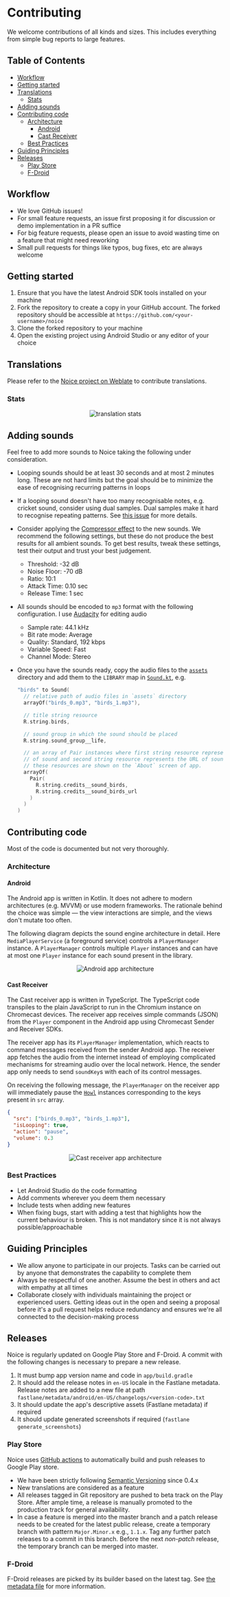 # Contributing <!-- omit in toc -->

We welcome contributions of all kinds and sizes. This includes everything from
simple bug reports to large features.

## Table of Contents <!-- omit in toc -->

- [Workflow](#workflow)
- [Getting started](#getting-started)
- [Translations](#translations)
  - [Stats](#stats)
- [Adding sounds](#adding-sounds)
- [Contributing code](#contributing-code)
  - [Architecture](#architecture)
    - [Android](#android)
    - [Cast Receiver](#cast-receiver)
  - [Best Practices](#best-practices)
- [Guiding Principles](#guiding-principles)
- [Releases](#releases)
  - [Play Store](#play-store)
  - [F-Droid](#f-droid)

## Workflow

- We love GitHub issues!
- For small feature requests, an issue first proposing it for discussion or demo
  implementation in a PR suffice
- For big feature requests, please open an issue to avoid wasting time on a
  feature that might need reworking
- Small pull requests for things like typos, bug fixes, etc are always welcome

## Getting started

1. Ensure that you have the latest Android SDK tools installed on your machine
1. Fork the repository to create a copy in your GitHub account. The forked
   repository should be accessible at `https://github.com/<your-username>/noice`
1. Clone the forked repository to your machine
1. Open the existing project using Android Studio or any editor of your choice

## Translations

Please refer to the [Noice project on
Weblate](https://hosted.weblate.org/engage/noice/) to contribute translations.

### Stats

<p align="center">
  <img alt="translation stats" src="https://hosted.weblate.org/widgets/noice/-/horizontal-auto.svg" />
</p>

## Adding sounds

Feel free to add more sounds to Noice taking the following under consideration.

- Looping sounds should be at least 30 seconds and at most 2 minutes long. These
  are not hard limits but the goal should be to minimize the ease of recognising
  recurring patterns in loops
- If a looping sound doesn't have too many recognisable notes, e.g. cricket
  sound, consider using dual samples. Dual samples make it hard to recognise
  repeating patterns. See [this
  issue](https://github.com/trynoice/android-app/issues/62) for more details.
- Consider applying the [Compressor
  effect](https://en.wikipedia.org/wiki/Dynamic_range_compression#Controls_and_features)
  to the new sounds. We recommend the following settings, but these do not
  produce the best results for all ambient sounds. To get best results, tweak
  these settings, test their output and trust your best judgement.
  - Threshold: -32 dB
  - Noise Floor: -70 dB
  - Ratio: 10:1
  - Attack Time: 0.10 sec
  - Release Time: 1 sec
- All sounds should be encoded to `mp3` format with the following configuration.
  I use [Audacity](https://www.audacityteam.org) for editing audio
  - Sample rate: 44.1 kHz
  - Bit rate mode: Average
  - Quality: Standard, 192 kbps
  - Variable Speed: Fast
  - Channel Mode: Stereo
- Once you have the sounds ready, copy the audio files to the
  [`assets`](https://github.com/trynoice/android-app/tree/HEAD/app/src/main/assets)
  directory and add them to the `LIBRARY` map in
  [`Sound.kt`](https://github.com/trynoice/android-app/blob/HEAD/app/src/main/java/com/github/trynoice/android-app/sound/Sound.kt),
  e.g.

  ```kotlin
  "birds" to Sound(
    // relative path of audio files in `assets` directory
    arrayOf("birds_0.mp3", "birds_1.mp3"),

    // title string resource
    R.string.birds,

    // sound group in which the sound should be placed
    R.string.sound_group__life,

    // an array of Pair instances where first string resource represents the description
    // of sound and second string resource represents the URL of sound's source. Both of
    // these resources are shown on the `About` screen of app.
    arrayOf(
      Pair(
        R.string.credits__sound_birds,
        R.string.credits__sound_birds_url
      )
    )
  )
  ```

## Contributing code

Most of the code is documented but not very thoroughly.

### Architecture

#### Android

The Android app is written in Kotlin. It does not adhere to modern architectures
(e.g. MVVM) or use modern frameworks. The rationale behind the choice was simple
&mdash; the view interactions are simple, and the views don't mutate too often.

The following diagram depicts the sound engine architecture in detail. Here
`MediaPlayerService` (a foreground service) controls a `PlayerManager` instance.
A `PlayerManager` controls multiple `Player` instances and can have at most one
`Player` instance for each sound present in the library.

<p align="center">
  <img align="center" alt="Android app architecture" src="graphics/android-app-architecture.svg" /><br>
</p>

#### Cast Receiver

The Cast receiver app is written in TypeScript. The TypeScript code transpiles
to the plain JavaScript to run in the Chromium instance on Chromecast devices.
The receiver app receives simple commands (JSON) from the `Player` component in
the Android app using Chromecast Sender and Receiver SDKs.

The receiver app has its `PlayerManager` implementation, which reacts to command
messages received from the sender Android app. The receiver app fetches the
audio from the internet instead of employing complicated mechanisms for
streaming audio over the local network. Hence, the sender app only needs to send
`soundKey`s with each of its control messages.

On receiving the following message, the `PlayerManager` on the receiver app will
immediately pause the [`Howl`](https://howlerjs.com/) instances corresponding to
the keys present in `src` array.

```json
{
  "src": ["birds_0.mp3", "birds_1.mp3"],
  "isLooping": true,
  "action": "pause",
  "volume": 0.3
}
```

<p align="center">
  <img alt="Cast receiver app architecture" src="graphics/cast-receiver-architecture.svg" /><br>
</p>

### Best Practices

- Let Android Studio do the code formatting
- Add comments wherever you deem them necessary
- Include tests when adding new features
- When fixing bugs, start with adding a test that highlights how the current behaviour
  is broken. This is not mandatory since it is not always possible/approachable

## Guiding Principles

- We allow anyone to participate in our projects. Tasks can be carried out by anyone
  that demonstrates the capability to complete them
- Always be respectful of one another. Assume the best in others and act with empathy
  at all times
- Collaborate closely with individuals maintaining the project or experienced users.
  Getting ideas out in the open and seeing a proposal before it's a pull request helps
  reduce redundancy and ensures we're all connected to the decision-making process

## Releases

Noice is regularly updated on Google Play Store and F-Droid. A commit with the following
changes is necessary to prepare a new release.

1. It must bump app version name and code in `app/build.gradle`
2. It should add the release notes in `en-US` locale in the Fastlane metadata. Release notes are
   added to a new file at path `fastlane/metadata/android/en-US/changelogs/<version-code>.txt`
3. It should update the app's descriptive assets (Fastlane metadata) if required
4. It should update generated screenshots if required (`fastlane generate_screenshots`)

### Play Store

Noice uses [GitHub actions](https://github.com/trynoice/android-app/actions) to automatically
build and push releases to Google Play store.

- We have been strictly following [Semantic Versioning](https://semver.org) since 0.4.x
- New translations are considered as a feature
- All releases tagged in Git repository are pushed to beta track on the Play Store. After ample
  time, a release is manually promoted to the production track for general availability.
- In case a feature is merged into the master branch and a patch release needs to be created for
  the latest public release, create a temporary branch with pattern `Major.Minor.x` e.g., `1.1.x`.
  Tag any further patch releases to a commit in this branch. Before the next _non-patch_ release,
  the temporary branch can be merged into master.

### F-Droid

F-Droid releases are picked by its builder based on the latest tag. See
[the metadata file](https://gitlab.com/fdroid/fdroiddata/-/blob/master/metadata/com.github.ashutoshgngwr.noice.yml)
for more information.
